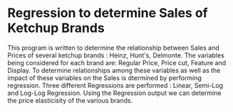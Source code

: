 # Regression to determine Sales of Ketchup Brands
This program is written to determine the relationship between Sales and Prices of several ketchup brands : Heinz, Hunt's, Delmonte. The variables being considered for each brand are: Regular Price, Price cut, Feature and Display. To determine relationships among these variables as well as the impact of these variables on the Sales is dtermined by performing regression. Three different Regressions are performed : Linear, Semi-Log and Log-Log Regression. 
Using the Regression output we can determine the price elasticisity of the various brands. 

